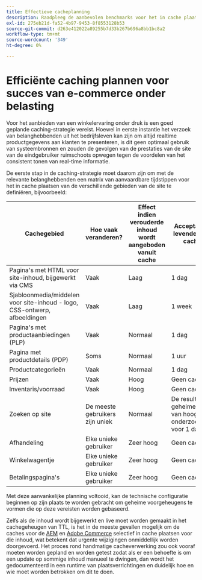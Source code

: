 ```yaml
---
title: Effectieve cacheplanning
description: Raadpleeg de aanbevolen benchmarks voor het in cache plaatsen om ervoor te zorgen dat uw site probleemloos wordt geladen.
exl-id: 275eb21d-fa52-4b97-9453-8f8553128b53
source-git-commit: d263e412022a89255b7d33b267b696a8bb1bc8a2
workflow-type: tm+mt
source-wordcount: '349'
ht-degree: 0%

---
```


# Efficiënte caching plannen voor succes van e-commerce onder belasting

Voor het aanbieden van een winkelervaring onder druk is een goed geplande caching-strategie vereist. Hoewel in eerste instantie het verzoek van belanghebbenden uit het bedrijfsleven kan zijn om altijd realtime productgegevens aan klanten te presenteren, is dit geen optimaal gebruik van systeembronnen en zouden de gevolgen van de prestaties van de site van de eindgebruiker ruimschoots opwegen tegen de voordelen van het consistent tonen van real-time informatie.

De eerste stap in de caching-strategie moet daarom zijn om met de relevante belanghebbenden een matrix van aanvaardbare tijdstippen voor het in cache plaatsen van de verschillende gebieden van de site te definiëren, bijvoorbeeld:

| Cachegebied | Hoe vaak veranderen? | Effect indien verouderde inhoud wordt aangeboden vanuit cache | Acceptabele tijd-aan-levende (TTL) het in de cache plaatsen? |
|---------------------------------------------------------------|--------------------|-------------------------------------------|-----------------------------------------------------|
| Pagina&#39;s met HTML voor site-inhoud, bijgewerkt via CMS | Vaak | Laag | 1 dag |
| Sjabloonmedia/middelen voor site-inhoud - logo, CSS-ontwerp, afbeeldingen | Vaak | Laag | 1 week |
| Pagina&#39;s met productaanbiedingen (PLP) | Vaak | Normaal | 1 dag |
| Pagina met productdetails (PDP) | Soms | Normaal | 1 uur |
| Productcategorieën | Vaak | Normaal | 1 dag |
| Prijzen | Vaak | Hoog | Geen cache |
| Inventaris/voorraad | Vaak | Hoog | Geen cache |
| Zoeken op site | De meeste gebruikers zijn uniek | Normaal | De resultaten van het geheime voorgeheugen van hoogste 100 onderzoeksuitdrukkingen voor 1 dag |
| Afhandeling | Elke unieke gebruiker | Zeer hoog | Geen cache |
| Winkelwagentje | Elke unieke gebruiker | Zeer hoog | Geen cache |
| Betalingspagina&#39;s | Elke unieke gebruiker | Zeer hoog | Geen cache |

Met deze aanvankelijke planning voltooid, kan de technische configuratie beginnen op zijn plaats te worden gebracht om geheime voorgeheugens te vormen die op deze vereisten worden gebaseerd.

Zelfs als de inhoud wordt bijgewerkt en live moet worden gemaakt in het cachegeheugen van TTL, is het in de meeste gevallen mogelijk om de caches voor de [AEM](https://experienceleague.adobe.com/docs/experience-manager-dispatcher/using/configuring/page-invalidate.html?lang=en) en [Adobe Commerce](../configuration//cli/manage-cache.md#clean-and-flush-cache-types) selectief in cache plaatsen voor die inhoud, wat betekent dat urgente wijzigingen onmiddellijk worden doorgevoerd. Het proces rond handmatige cacheverwerking zou ook vooraf moeten worden gepland en worden getest zodat als er een behoefte is om een update op sommige inhoud manueel te dwingen, dan wordt het gedocumenteerd in een runtime van plaatsverrichtingen en duidelijk hoe en wie moet worden betrokken om dit te doen.
